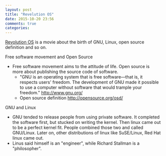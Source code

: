 ```yaml
---
layout: post
title: "Revelution OS"
date: 2015-10-20 23:56
comments: true
categories: 
---
```


[Revolution OS](http://www.bilibili.com/video/av909925/) is a movie about the birth of GNU, Linux, open source definition and so on.

Free software movement and Open Source

- Free software movement aims to the attitude of life. Open source is more about publishing the source code of software.
  - "GNU is an operating system that is free software—that is, it respects users' freedom. The development of GNU made it possible to use a computer without software that would trample your freedom." http://www.gnu.org/
  - Open source definition http://opensource.org/osd/

GNU and Linux

- GNU tended to release people from using private software. It completed the software first, but stucked on writing the kernel. Then linux came out to be a perfect kernel fit. People combined those two and called GNU/Linux. Later on, other distributions of linux like SuSE/Linux, Red Hat linux came out.
- Linus said himself is an "engineer", while Richard Stallman is a "philosopher".

